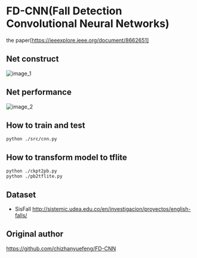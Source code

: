 # FD-CNN(Fall Detection Convolutional Neural Networks)
the paper[https://ieeexplore.ieee.org/document/8662651]


## Net construct


![image_1](md/AFD_cnn.png)



## Net performance
![image_2](md/性能.png)


## How to train and test
    python ./src/cnn.py

## How to transform model to tflite
    python ./ckpt2pb.py
    python ./pb2tflite.py

## Dataset

- SisFall http://sistemic.udea.edu.co/en/investigacion/proyectos/english-falls/

## Original author
https://github.com/chizhanyuefeng/FD-CNN

